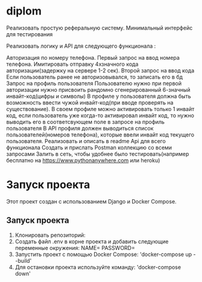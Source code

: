 # diplom
Реализовать простую реферальную систему. Минимальный интерфейс для тестирования

Реализовать логику и API для следующего функционала :

Авторизация по номеру телефона. Первый запрос на ввод номера телефона. Имитировать отправку 4хзначного кода авторизации(задержку на сервере 1-2 сек). Второй запрос на ввод кода
Если пользователь ранее не авторизовывался, то записать его в бд
Запрос на профиль пользователя
Пользователю нужно при первой авторизации нужно присвоить рандомно сгенерированный 6-значный инвайт-код(цифры и символы)
В профиле у пользователя должна быть возможность ввести чужой инвайт-код(при вводе проверять на существование). В своем профиле можно активировать только 1 инвайт код, если пользователь уже когда-то активировал инвайт код, то нужно выводить его в соответсвующем поле в запросе на профиль пользователя
В API профиля должен выводиться список пользователей(номеров телефона), которые ввели инвайт код текущего пользователя.
Реализовать и описать в readme Api для всего функционала
Создать и прислать Postman коллекцию со всеми запросами
Залить в сеть, чтобы удобнее было тестировать(например бесплатно на https://www.pythonanywhere.com или heroku)


# Запуск проекта

Этот проект создан с использованием Django и Docker Compose.

## Запуск проекта

1. Клонировать репозиторий:
2. Создать файл .env в корне проекта и добавить следующие переменные окружения:
    NAME=
    PASSWORD=
3. Запустить проект с помощью Docker Compose: 'docker-compose up --build'
4. Для остановки проекта используйте команду: 'docker-compose down'
